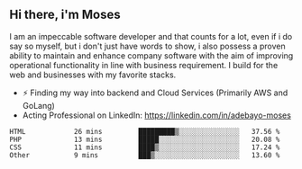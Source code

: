 ## Hi there, i'm Moses

I am an impeccable software developer and that counts for a lot, even if i do say so myself, but i don't just have words to show, i also possess a proven ability to maintain and enhance company software with the aim of improving operational functionality in line with business requirement. I build for the web and businesses with my favorite stacks.
- ⚡ Finding my way into backend and Cloud Services (Primarily AWS and GoLang)
- Acting Professional on LinkedIn: https://linkedin.com/in/adebayo-moses

<!--START_SECTION:waka-->

```text
HTML            26 mins         █████████▒░░░░░░░░░░░░░░░   37.56 %
PHP             13 mins         █████░░░░░░░░░░░░░░░░░░░░   20.08 %
CSS             11 mins         ████▒░░░░░░░░░░░░░░░░░░░░   17.24 %
Other           9 mins          ███▒░░░░░░░░░░░░░░░░░░░░░   13.60 %
```

<!--END_SECTION:waka-->
